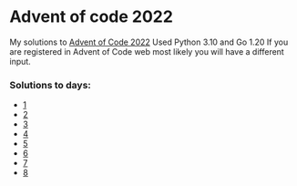 # Advent of code 2022
My solutions to [Advent of Code 2022](https://adventofcode.com/2022)
Used Python 3.10 and Go 1.20
If you are registered in Advent of Code web most likely you will have a different input.

### Solutions to days:
- [1](https://adventofcode.com/2022/day/1)
- [2](https://adventofcode.com/2022/day/2)
- [3](https://adventofcode.com/2022/day/3)
- [4](https://adventofcode.com/2022/day/4)
- [5](https://adventofcode.com/2022/day/5)
- [6](https://adventofcode.com/2022/day/6)
- [7](https://adventofcode.com/2022/day/7)
- [8](https://adventofcode.com/2022/day/8)
